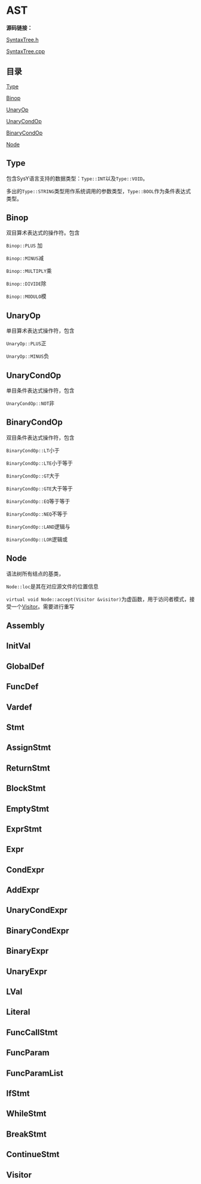 # AST

**源码链接：**

[SyntaxTree.h](../include/SyntaxTree.h)

[SyntaxTree.cpp](../src/SyntaxTree.cpp)


## 目录

[Type](#Type)

[Binop](#Binop)

[UnaryOp](#UnaryOp)

[UnaryCondOp](#unarycondop)

[BinaryCondOp](#binarycondop)

[Node](#Node)

## Type
包含SysY语言支持的数据类型：`Type::INT`以及`Type::VOID`。

多出的`Type::STRING`类型用作系统调用的参数类型，`Type::BOOL`作为条件表达式类型。

## Binop

双目算术表达式的操作符。包含

`Binop::PLUS` 加

`Binop::MINUS`减

`Binop::MULTIPLY`乘

`Binop::DIVIDE`除

`Binop::MODULO`模

## UnaryOp

单目算术表达式操作符，包含

`UnaryOp::PLUS`正

`UnaryOp::MINUS`负


## UnaryCondOp

单目条件表达式操作符，包含

`UnaryCondOp::NOT`非

## BinaryCondOp

双目条件表达式操作符，包含

`BinaryCondOp::LT`小于

`BinaryCondOp::LTE`小于等于

`BinaryCondOp::GT`大于

`BinaryCondOp::GTE`大于等于

`BinaryCondOp::EQ`等于等于

`BinaryCondOp::NEQ`不等于

`BinaryCondOp::LAND`逻辑与

`BinaryCondOp::LOR`逻辑或

## Node

语法树所有结点的基类，

`Node::loc`是其在对应源文件的位置信息

`virtual void Node::accept(Visitor &visitor)`为虚函数，用于访问者模式，接受一个[Visitor](#visitor)。需要进行重写

## Assembly

## InitVal

## GlobalDef

## FuncDef

## Vardef

## Stmt

## AssignStmt

## ReturnStmt

## BlockStmt

## EmptyStmt

## ExprStmt

## Expr

## CondExpr

## AddExpr

## UnaryCondExpr

## BinaryCondExpr

## BinaryExpr

## UnaryExpr

## LVal

## Literal

## FuncCallStmt

## FuncParam

## FuncParamList

## IfStmt

## WhileStmt

## BreakStmt

## ContinueStmt

## Visitor
